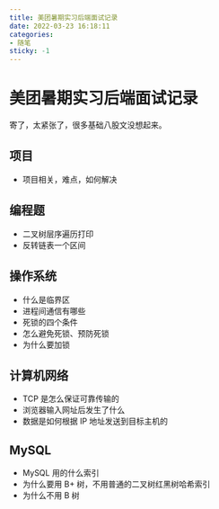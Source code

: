 ```yaml
---
title: 美团暑期实习后端面试记录
date: 2022-03-23 16:18:11
categories:
- 随笔
sticky: -1
---
```


# 美团暑期实习后端面试记录

寄了，太紧张了，很多基础八股文没想起来。

## 项目

+ 项目相关，难点，如何解决

## 编程题

+ 二叉树层序遍历打印
+ 反转链表一个区间

## 操作系统

+ 什么是临界区
+ 进程间通信有哪些
+ 死锁的四个条件
+ 怎么避免死锁、预防死锁
+ 为什么要加锁

## 计算机网络

+ TCP 是怎么保证可靠传输的
+ 浏览器输入网址后发生了什么
+ 数据是如何根据 IP 地址发送到目标主机的

## MySQL

+ MySQL 用的什么索引
+ 为什么要用 B+ 树，不用普通的二叉树红黑树哈希索引
+ 为什么不用 B 树
